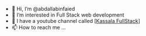 - 👋 Hi, I’m @abdallabinfaied
- 👀 I’m interested in Full Stack web development
- 🌱 I have a youtube channel called [[Kassala FullStack]([url](https://www.youtube.com/@KassalaFullstack))]
- 📫 How to reach me ...

<!---
abdallabinfaied/abdallabinfaied is a ✨ special ✨ repository because its `README.md` (this file) appears on your GitHub profile.
You can click the Preview link to take a look at your changes.
--->
